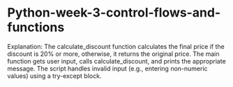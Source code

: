 # Python-week-3-control-flows-and-functions
Explanation:
The calculate_discount function calculates the final price if the discount is 20% or more, otherwise, it returns the original price.
The main function gets user input, calls calculate_discount, and prints the appropriate message.
The script handles invalid input (e.g., entering non-numeric values) using a try-except block.